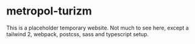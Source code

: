 # metropol-turizm
This is a placeholder temporary website. Not much to see here, except a tailwind 2, webpack, postcss, sass and typescript setup.
